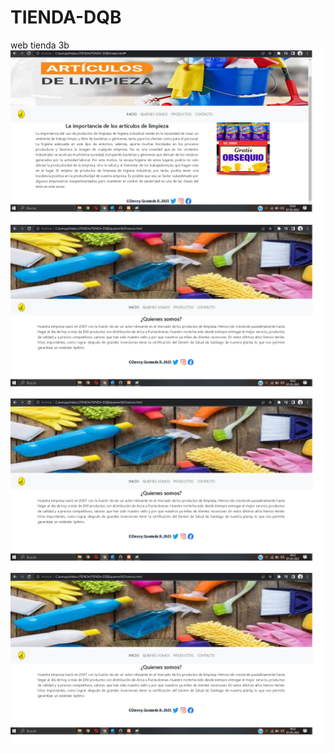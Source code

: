 # TIENDA-DQB
web tienda 3b
![](https://github.com/lordaesqueba/TIENDA-DQB/blob/main/Tienda%20inicio.png)
![](https://github.com/lordaesqueba/TIENDA-DQB/blob/main/Tienda-quienes%20somos.png)
![](https://github.com/lordaesqueba/TIENDA-DQB/blob/main/Tienda-Productos.png)
![](https://github.com/lordaesqueba/TIENDA-DQB/blob/main/Tienda-Contacto.png)


